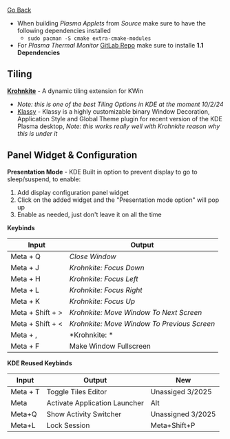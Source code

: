 [Go Back](https://rmelendez.net)

- When building *Plasma Applets* from *Source* make sure to have the following dependencies installed
	-  `sudo pacman -S cmake extra-cmake-modules`
- For *Plasma Thermal Monitor* [GitLab Repo](https://gitlab.com/agurenko/plasma-applet-thermal-monitor/-/tree/master) make sure to installe **1.1 Dependencies**

## Tiling 
[**Krohnkite**](https://github.com/anametologin/krohnkite) - A dynamic tiling extension for KWin
- *Note: this is one of the best Tiling Options in KDE at the moment 10/2/24*
- [Klassy](https://github.com/anametologin/krohnkite) - Klassy is a highly customizable binary Window Decoration, Application Style and Global Theme plugin for recent version of the KDE Plasma desktop, *Note: this works really well with Krohnkite reason why this is under it*
## Panel Widget & Configuration
**Presentation Mode** - KDE Built in option to prevent display to go to sleep/suspend, to enable:
1. Add display configuration panel widget
2. Click on the added widget and the "Presentation mode option" will pop up
3. Enable as needed, just don't leave it on all the time

**Keybinds**

| Input            | Output                                      |
| ---------------- | ------------------------------------------- |
| Meta + Q         | *Close Window*                              |
| Meta + J         | *Krohnkite: Focus Down*                     |
| Meta + H         | *Krohnkite: Focus Left*                     |
| Meta + L         | *Krohnkite: Focus Right*                    |
| Meta + K         | *Krohnkite: Focus Up*                       |
| Meta + Shift + > | *Krohnkite: Move Window To Next Screen*     |
| Meta + Shift + < | *Krohnkite: Move Window To Previous Screen* |
| Meta + ,         | *Krohnkite: *                               |
| Meta + F         | Make Window Fullscreen                      |
**KDE Reused Keybinds**


| **Input**        | **Output**                     | New               |
| ---------------- | ------------------------------ | ----------------- |
| Meta + T         | Toggle Tiles Editor            | Unassiged 3/2025  |
| Meta             | Activate Application Launcher  | Alt               |
| Meta+Q           | Show Activity Switcher         | Unassigned 3/2025 |
| Meta+L           | Lock Session                   | Meta+Shift+P      |
